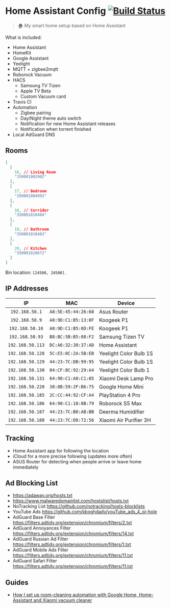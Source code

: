 # Home Assistant Config [![Build Status][travis-img]][travis-ci]

> 🏠 My smart home setup based on Home Assistant

What is included:

- Home Assistant
- HomeKit
- Google Assistant
- Yeelight
- MQTT + zigbee2mqtt
- Roborock Vacuum
- HACS
  - Samsung TV Tizen
  - Apple TV Beta
  - Custom Vacuum card
- Travis CI
- Automation
  - Zigbee pairing
  - Day/Night theme auto switch
  - Notification for new Home Assistant releases
  - Notification when torrent finished
- Local AdGuard DNS

## Rooms

```json
[
  [
    16, // Living Room
    "350001002902"
  ],
  [
    17, // Bedroom
    "350001004993"
  ],
  [
    18, // Corridor
    "350001010484"
  ],
  [
    19, // Bathroom
    "350001010483"
  ],
  [
    20, // Kitchen
    "350001010672"
  ]
]
```

Bin location: `[24500, 24500]`.

## IP Addresses

| IP |  MAC | Device |
|:--:| ------ | --- |
| `192.168.50.1` | `A8:5E:45:44:26:68` | Asus Router |
| `192.168.50.9` | `A0:9D:C1:B5:13:0F` | Koogeek P1 |
| `192.168.50.10` | `A0:9D:C1:B5:0D:FE` | Koogeek P1 |
| `192.168.50.93` | `B8:BC:5B:B5:08:F2` | Samsung Tizen TV |
| `192.168.50.113` | `DC:A6:32:30:37:AD` | Home Assistant |
| `192.168.50.128` | `5C:E5:0C:2A:5B:EB` | Yeelight Color Bulb 1S |
| `192.168.50.129` | `44:23:7C:DB:99:95` | Yeelight Color Bulb 1S |
| `192.168.50.130` | `04:CF:8C:92:29:A4` | Yeelight Color Bulb 1 |
| `192.168.50.131` | `64:90:C1:A0:C1:05` | Xiaomi Desk Lamp Pro |
| `192.168.50.220` | `38:8B:59:2F:B6:75` | Google Home Mini |
| `192.168.50.185` | `2C:CC:44:92:CF:A4` | PlayStation 4 Pro |
| `192.168.50.186` | `64:90:C1:18:8B:79` | Roborock S5 Max |
| `192.168.50.187` | `44:23:7C:B0:AB:BB` | Deerma Humidifier |
| `192.168.50.188` | `44:23:7C:D8:72:56` | Xiaomi Air Purifier 3H |

## Tracking

* Home Assistant app for following the location
* iCloud for a more precise following (updates more often)
* ASUS Router for detecting when people arrive or leave home immediately

## Ad Blocking List

* https://adaway.org/hosts.txt
* https://www.malwaredomainlist.com/hostslist/hosts.txt
* NoTracking List https://github.com/notracking/hosts-blocklists
* YouTube Ads https://github.com/kboghdady/youTube_ads_4_pi-hole
* AdGuard Base Filter https://filters.adtidy.org/extension/chromium/filters/2.txt
* AdGuard Annoyances Filter https://filters.adtidy.org/extension/chromium/filters/14.txt
* AdGuard Russian Ad Filter https://filters.adtidy.org/extension/chromium/filters/1.txt
* AdGuard Mobile Ads Filter https://filters.adtidy.org/extension/chromium/filters/11.txt
* AdGuard Safari Filter https://filters.adtidy.org/extension/chromium/filters/11.txt

## Guides

* [How I set up room-cleaning automation with Google Home, Home-Assistant and Xiaomi vacuum cleaner](
https://hackernoon.com/how-i-set-up-room-cleaning-automation-with-google-home-home-assistant-and-xiaomi-vacuum-cleaner-9149e0267e6d)

<!-- References -->

[travis-ci]: https://travis-ci.org/denysdovhan/home-assistant-config
[travis-img]: https://img.shields.io/travis/denysdovhan/home-assistant-config.svg?style=flat-square
